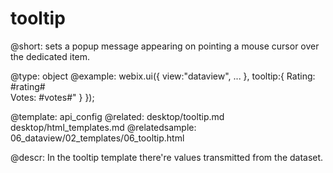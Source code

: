tooltip
=============


@short: sets a popup message appearing on pointing a mouse cursor over the dedicated item.
	

@type: object
@example:
webix.ui({
            view:"dataview",
            ...
            },
            tooltip:{
                Rating: #rating#<br/>
                Votes: #votes#"
            }
        });

@template:	api_config
@related: 
	desktop/tooltip.md
    desktop/html_templates.md
@relatedsample:
	06_dataview/02_templates/06_tooltip.html
    
@descr:  In the tooltip template there're values transmitted from the dataset.



